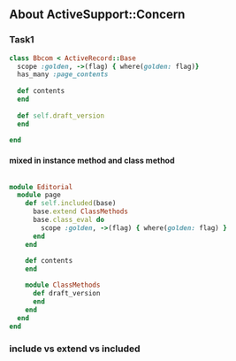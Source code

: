 ## About ActiveSupport::Concern

### Task1 

```ruby
class Bbcom < ActiveRecord::Base
  scope :golden, ->(flag) { where(golden: flag)}
  has_many :page_contents
  
  def contents
  end
  
  def self.draft_version
  end
  
end
```

#### mixed in instance method and class method

```ruby

module Editorial
  module page
    def self.included(base)
      base.extend ClassMethods
      base.class_eval do
        scope :golden, ->(flag) { where(golden: flag) }
      end
    end
    
    def contents
    end

    module ClassMethods
      def draft_version
      end
    end
  end
end

```


### include vs extend vs included


